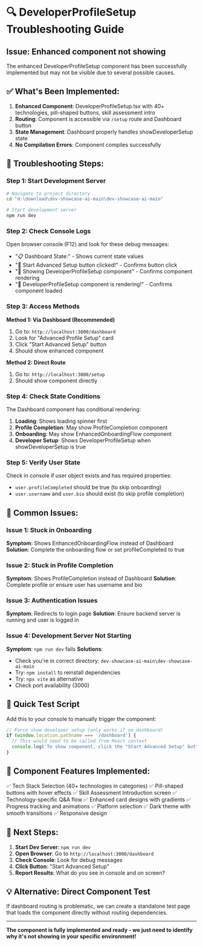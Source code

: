 # 🔍 DeveloperProfileSetup Troubleshooting Guide

## Issue: Enhanced component not showing

The enhanced DeveloperProfileSetup component has been successfully implemented but may not be visible due to several possible causes.

## ✅ What's Been Implemented:

1. **Enhanced Component**: DeveloperProfileSetup.tsx with 40+ technologies, pill-shaped buttons, skill assessment intro
2. **Routing**: Component is accessible via `/setup` route and Dashboard button
3. **State Management**: Dashboard properly handles showDeveloperSetup state
4. **No Compilation Errors**: Component compiles successfully

## 🔧 Troubleshooting Steps:

### Step 1: Start Development Server
```bash
# Navigate to project directory
cd "d:\download\dev-showcase-ai-main\dev-showcase-ai-main"

# Start development server
npm run dev
```

### Step 2: Check Console Logs
Open browser console (F12) and look for these debug messages:
- "📋 Dashboard State:" - Shows current state values
- "🔗 Start Advanced Setup button clicked!" - Confirms button click
- "🔧 Showing DeveloperProfileSetup component" - Confirms component rendering
- "🚀 DeveloperProfileSetup component is rendering!" - Confirms component loaded

### Step 3: Access Methods

**Method 1: Via Dashboard (Recommended)**
1. Go to: `http://localhost:3000/dashboard`
2. Look for "Advanced Profile Setup" card
3. Click "Start Advanced Setup" button
4. Should show enhanced component

**Method 2: Direct Route**
1. Go to: `http://localhost:3000/setup`
2. Should show component directly

### Step 4: Check State Conditions

The Dashboard component has conditional rendering:
1. **Loading**: Shows loading spinner first
2. **Profile Completion**: May show ProfileCompletion component
3. **Onboarding**: May show EnhancedOnboardingFlow component
4. **Developer Setup**: Shows DeveloperProfileSetup when showDeveloperSetup is true

### Step 5: Verify User State

Check in console if user object exists and has required properties:
- `user.profileCompleted` should be true (to skip onboarding)
- `user.username` and `user.bio` should exist (to skip profile completion)

## 🚨 Common Issues:

### Issue 1: Stuck in Onboarding
**Symptom**: Shows EnhancedOnboardingFlow instead of Dashboard
**Solution**: Complete the onboarding flow or set profileCompleted to true

### Issue 2: Stuck in Profile Completion
**Symptom**: Shows ProfileCompletion instead of Dashboard
**Solution**: Complete profile or ensure user has username and bio

### Issue 3: Authentication Issues
**Symptom**: Redirects to login page
**Solution**: Ensure backend server is running and user is logged in

### Issue 4: Development Server Not Starting
**Symptom**: `npm run dev` fails
**Solutions**:
- Check you're in correct directory: `dev-showcase-ai-main\dev-showcase-ai-main`
- Try: `npm install` to reinstall dependencies
- Try: `npx vite` as alternative
- Check port availability (3000)

## 🎯 Quick Test Script

Add this to your console to manually trigger the component:
```javascript
// Force show developer setup (only works if on dashboard)
if (window.location.pathname === '/dashboard') {
  // This would need to be called from React context
  console.log('To show component, click the "Start Advanced Setup" button');
}
```

## 📱 Component Features Implemented:

✅ Tech Stack Selection (40+ technologies in categories)
✅ Pill-shaped buttons with hover effects
✅ Skill Assessment Introduction screen
✅ Technology-specific Q&A flow
✅ Enhanced card designs with gradients
✅ Progress tracking and animations
✅ Platform selection
✅ Dark theme with smooth transitions
✅ Responsive design

## 🔄 Next Steps:

1. **Start Dev Server**: `npm run dev`
2. **Open Browser**: Go to `http://localhost:3000/dashboard`
3. **Check Console**: Look for debug messages
4. **Click Button**: "Start Advanced Setup"
5. **Report Results**: What do you see in console and on screen?

## 💡 Alternative: Direct Component Test

If dashboard routing is problematic, we can create a standalone test page that loads the component directly without routing dependencies.

---

**The component is fully implemented and ready - we just need to identify why it's not showing in your specific environment!**